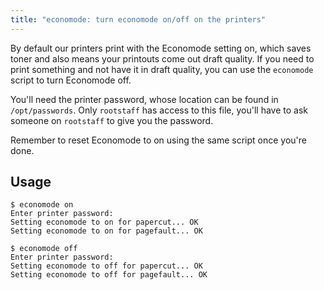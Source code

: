 ```yaml
---
title: "economode: turn economode on/off on the printers"
---
```


By default our printers print with the Economode setting on, which saves toner
and also means your printouts come out draft quality. If you need to print
something and not have it in draft quality, you can use the `economode` script
to turn Economode off.

You'll need the printer password, whose location can be found in `/opt/passwords`. Only `rootstaff` has access to this file, you'll have to ask someone on `rootstaff` to give you the password.

Remember to reset Economode to on using the same script once you're done.

## Usage

```
$ economode on
Enter printer password:
Setting economode to on for papercut... OK
Setting economode to on for pagefault... OK

$ economode off
Enter printer password:
Setting economode to off for papercut... OK
Setting economode to off for pagefault... OK
```
